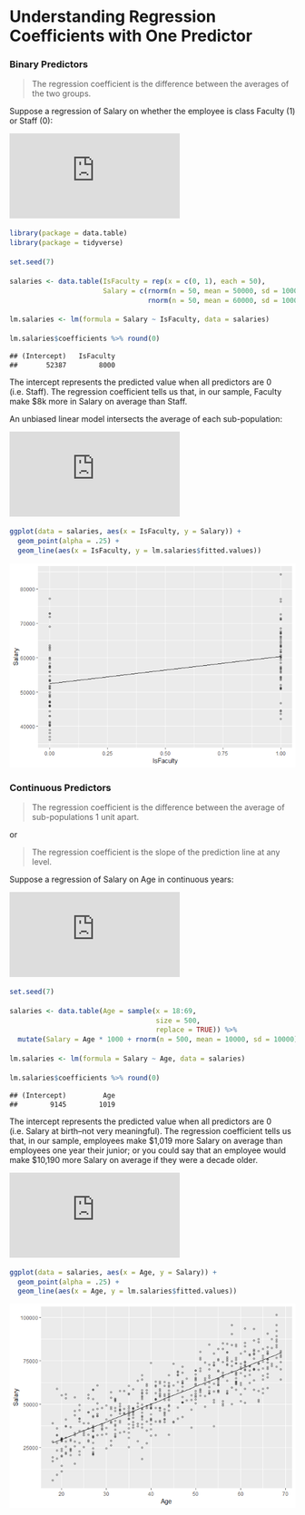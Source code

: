 Understanding Regression Coefficients with One Predictor
================

### Binary Predictors

> The regression coefficient is the difference between the averages of
> the two groups.

Suppose a regression of Salary on whether the employee is class Faculty
(1) or Staff
(0):

![](http://www.sciweavers.org/tex2img.php?eq=%20Salary%20%3D%20%20%5Cbeta_0%20%2B%20%5Cbeta_1%20IsFaculty%20%2B%20e&bc=White&fc=Black&im=png&fs=12&ff=modern&edit=0)

``` r
library(package = data.table)
library(package = tidyverse)

set.seed(7)

salaries <- data.table(IsFaculty = rep(x = c(0, 1), each = 50),
                       Salary = c(rnorm(n = 50, mean = 50000, sd = 10000),
                                  rnorm(n = 50, mean = 60000, sd = 10000)))

lm.salaries <- lm(formula = Salary ~ IsFaculty, data = salaries)

lm.salaries$coefficients %>% round(0)
```

    ## (Intercept)   IsFaculty 
    ##       52387        8000

The intercept represents the predicted value when all predictors are 0
(i.e. Staff). The regression coefficient tells us that, in our sample,
Faculty make $8k more in Salary on average than Staff.

An unbiased linear model intersects the average of each
sub-population:

![](http://www.sciweavers.org/tex2img.php?eq=%20%5Cwidehat%7BSalary%7D%20%3D%20%2052%2C387%20%2B%208%2C000%20%5Ctimes%20IsFaculty&bc=White&fc=Black&im=png&fs=12&ff=modern&edit=0)

``` r
ggplot(data = salaries, aes(x = IsFaculty, y = Salary)) + 
  geom_point(alpha = .25) +
  geom_line(aes(x = IsFaculty, y = lm.salaries$fitted.values))
```

![](One_Predictor_files/figure-gfm/unnamed-chunk-2-1.png)<!-- -->

### Continuous Predictors

> The regression coefficient is the difference between the average of
> sub-populations 1 unit apart.

or

> The regression coefficient is the slope of the prediction line at any
> level.

Suppose a regression of Salary on Age in continuous
years:

![](http://www.sciweavers.org/tex2img.php?eq=Salary%20%3D%20%20%5Cbeta_0%20%2B%20%5Cbeta_1%20Age%20%2B%20e&bc=White&fc=Black&im=png&fs=12&ff=modern&edit=0)

``` r
set.seed(7)

salaries <- data.table(Age = sample(x = 18:69, 
                                    size = 500, 
                                    replace = TRUE)) %>%
  mutate(Salary = Age * 1000 + rnorm(n = 500, mean = 10000, sd = 10000))

lm.salaries <- lm(formula = Salary ~ Age, data = salaries)

lm.salaries$coefficients %>% round(0)
```

    ## (Intercept)         Age 
    ##        9145        1019

The intercept represents the predicted value when all predictors are 0
(i.e. Salary at birth–not very meaningful). The regression coefficient
tells us that, in our sample, employees make $1,019 more Salary on
average than employees one year their junior; or you could say that an
employee would make $10,190 more Salary on average if they were a decade
older.

![](http://www.sciweavers.org/tex2img.php?eq=%20%5Cwidehat%7BSalary%7D%20%3D%20%209%2C145%20%2B%201%2C019%20%5Ctimes%20Age&bc=White&fc=Black&im=png&fs=12&ff=modern&edit=0)

``` r
ggplot(data = salaries, aes(x = Age, y = Salary)) +
  geom_point(alpha = .25) +
  geom_line(aes(x = Age, y = lm.salaries$fitted.values))
```

![](One_Predictor_files/figure-gfm/unnamed-chunk-4-1.png)<!-- -->
